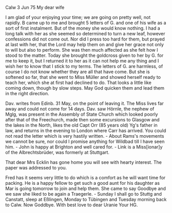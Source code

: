  Calw 3 Jun 75
My dear wife

I am glad of your enjoying your time; we are going on pretty well, not rapidly. B came up to me and brought 5 letters of G. and one of his wife as a sort of first instalment. But of the money she would know nothing. I had a long talk with her as she seemed so determined to turn a new leaf, however confessions did not come out. Nor did I press too hard for them, but prayed at last with her, that the Lord may help them on and give her grace not only to will but also to perform. She was then much affected as she felt how I stood to the matter. Today she brought the goldcross given to her by G. for me to keep it, but I returned it to her as it can not help me any thing and I wish her to know that I stick to my terms. The letters of G. are harmless, of course I do not know whether they are all that have come. But she is softened so far, that she went to Miss Müller and showed herself ready to teach her, which she at first had declined to do. That looks a little like coming down, though by slow steps. May God quicken them and lead them in the right direction.

Dav. writes from Edinb. 31 May, on the point of leaving it. The Miss lives far away and could not come for 14 days. Dav. saw Hörnle, the nephew of Mglg, was present in the Assembly of State Church which looked poorly after that of the Freechurch, made then some excursions to Glasgow and the lakes in the North, likes the old Capt Orr (85 years old) Yg's father in law, and returns in the evening to London where Carr has arrived. You could not read the letter which is very hastily written. - About Rams's movements we cannot be sure, nor could I promise anything for Wildbad till I have seen him. - John is happy at Brighton and well cared for. - Link is a Miss[ionar]y of the Albrechtsbrüder, was formerly at Stuttgart.

That dear Mrs Ecklin has gone home you will see with hearty interest. The paper was addressed to you.

Fred has it seems very little to do which is a comfort as he will want time for packing. He is a happy fellow to get such a good aunt for his daughter as Mar is going tomorrow to join and help them. She came to say Goodbye and we saw she liked to be again a Traegerle. - Sunday I shall go to Stuttg and Canstatt, sleep at Eßlingen, Monday to Tübingen and Tuesday morning back to Calw. Now Goddbye. With best love to dear Uranie
 Your HG.
